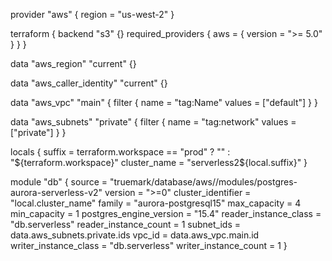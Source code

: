 provider "aws" {
  region = "us-west-2"
}

terraform {
  backend "s3" {}
  required_providers {
    aws = {
      version = ">= 5.0"
    }
  }
}

data "aws_region" "current" {}

data "aws_caller_identity" "current" {}

data "aws_vpc" "main" {
  filter {
    name   = "tag:Name"
    values = ["default"]
  }
}

data "aws_subnets" "private" {
  filter {
    name   = "tag:network"
    values = ["private"]
  }
}

locals {
  suffix       = terraform.workspace == "prod" ? "" : "${terraform.workspace}"
  cluster_name = "serverless2${local.suffix}"
}

module "db" {
  source                  = "truemark/database/aws//modules/postgres-aurora-serverless-v2"
  version                 = ">=0"
  cluster_identifier      = "local.cluster_name"
  family                  = "aurora-postgresql15"
  max_capacity            = 4
  min_capacity            = 1
  postgres_engine_version = "15.4"
  reader_instance_class   = "db.serverless"
  reader_instance_count   = 1
  subnet_ids              = data.aws_subnets.private.ids
  vpc_id                  = data.aws_vpc.main.id
  writer_instance_class   = "db.serverless"
  writer_instance_count   = 1
}
